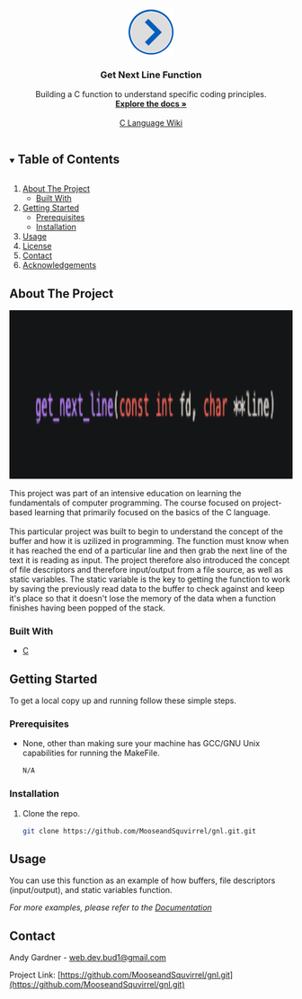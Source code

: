 
<!--
*** Thanks for checking out the Best-README-Template. If you have a suggestion
*** that would make this better, please fork the repo and create a pull request
*** or simply open an issue with the tag "enhancement".
*** Thanks again! Now go create something AMAZING! :D
***
***
***
*** To avoid retyping too much info. Do a search and replace for the following:
*** github_username, repo_name, twitter_handle, email, project_title, project_description
-->



<!-- PROJECT SHIELDS -->
<!--
*** I'm using markdown "reference style" links for readability.
*** Reference links are enclosed in brackets [ ] instead of parentheses ( ).
*** See the bottom of this document for the declaration of the reference variables
*** for contributors-url, forks-url, etc. This is an optional, concise syntax you may use.
*** https://www.markdownguide.org/basic-syntax/#reference-style-links
-->



<!-- PROJECT LOGO -->
<br />
<p align="center">
  <a href="https://github.com/MooseandSquvirrel/gnl.git">
    <img src="next.png" alt="Logo" width="80" height="80">
  </a>

  <h3 align="center">Get Next Line Function</h3>

  <p align="center">
    Building a C function to understand specific coding principles.
    <br />
    <a href="https://github.com/MooseandSquvirrel/gnl.git"><strong>Explore the docs »</strong></a>
    <br />
    <br />
    <a href="https://en.wikipedia.org/wiki/The_C_Programming_Language">C Language Wiki</a>
  </p>
</p>



<!-- TABLE OF CONTENTS -->
<details open="open">
  <summary><h2 style="display: inline-block">Table of Contents</h2></summary>
  <ol>
    <li>
      <a href="#about-the-project">About The Project</a>
      <ul>
        <li><a href="#built-with">Built With</a></li>
      </ul>
    </li>
    <li>
      <a href="#getting-started">Getting Started</a>
      <ul>
        <li><a href="#prerequisites">Prerequisites</a></li>
        <li><a href="#installation">Installation</a></li>
      </ul>
    </li>
    <li><a href="#usage">Usage</a></li>
    <li><a href="#license">License</a></li>
    <li><a href="#contact">Contact</a></li>
    <li><a href="#acknowledgements">Acknowledgements</a></li>
  </ol>
</details>



<!-- ABOUT THE PROJECT -->
## About The Project

<p align="center">
  <a href="https://github.com/MooseandSquvirrel/gnl.git">
    <img src="gnlPic.png" alt="Logo" width="1000" height="300">
  </a>
</p>

This project was part of an intensive education on learning the fundamentals of computer programming. The course focused on project-based learning that primarily focused on the basics 
of the C language. <br /><br />This particular project was built to begin to understand the concept of the buffer and how it is uzilized in programming. The function must know when it has reached the end of a particular line and then grab the next line of the text it is reading as input. The project therefore also introduced the concept of file descriptors and therefore input/output from a file source, as well as static variables. The static variable is the key to getting the function to work by saving the previously read data to the buffer to check against and keep it's place so that it doesn't lose the memory of the data when a function finishes having been popped of the stack.



### Built With

* [C](https://www.learn-c.org/)



<!-- GETTING STARTED -->
## Getting Started

To get a local copy up and running follow these simple steps.

### Prerequisites

* None, other than making sure your machine has GCC/GNU Unix capabilities for running the MakeFile.
  ```sh
  N/A
  ```

### Installation

1. Clone the repo.
   ```sh
   git clone https://github.com/MooseandSquvirrel/gnl.git.git
   ```



<!-- USAGE EXAMPLES -->
## Usage

You can use this function as an example of how buffers, file descriptors (input/output), and static variables function. 

_For more examples, please refer to the [Documentation](https://github.com/MooseandSquvirrel/gnl.git.git)_



<!-- CONTACT -->
## Contact

Andy Gardner - web.dev.bud1@gmail.com

Project Link: [https://github.com/MooseandSquvirrel/gnl.git](https://github.com/MooseandSquvirrel/gnl.git)
